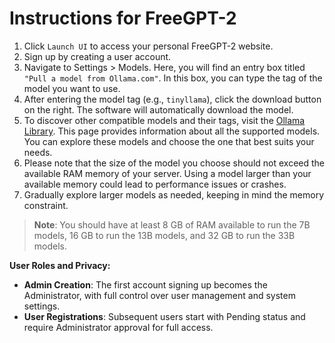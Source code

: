 # Instructions for FreeGPT-2

1. Click `Launch UI` to access your personal FreeGPT-2 website.
2. Sign up by creating a user account.
3. Navigate to Settings > Models. Here, you will find an entry box titled `"Pull a model from Ollama.com"`. In this box, you can type the tag of the model you want to use.
4. After entering the model tag (e.g., `tinyllama`), click the download button on the right. The software will automatically download the model.
5. To discover other compatible models and their tags, visit the [Ollama Library](https://ollama.com/library). This page provides information about all the supported models. You can explore these models and choose the one that best suits your needs.
6. Please note that the size of the model you choose should not exceed the available RAM memory of your server. Using a model larger than your available memory could lead to performance issues or crashes.
7. Gradually explore larger models as needed, keeping in mind the memory constraint.

> **Note**: You should have at least 8 GB of RAM available to run the 7B models, 16 GB to run the 13B models, and 32 GB to run the 33B models.

**User Roles and Privacy:**

- **Admin Creation**: The first account signing up becomes the Administrator, with full control over user management and system settings.
- **User Registrations**: Subsequent users start with Pending status and require Administrator approval for full access.
